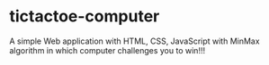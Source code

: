 # tictactoe-computer
A simple Web application with HTML, CSS, JavaScript with MinMax algorithm in which computer challenges you to win!!!
